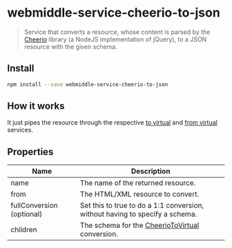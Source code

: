 # webmiddle-service-cheerio-to-json 

> Service that converts a resource, whose content is parsed by the
[Cheerio](https://github.com/cheeriojs/cheerio) library (a NodeJS implementation of jQuery), to a JSON resource with the given schema.

## Install

```bash
npm install --save webmiddle-service-cheerio-to-json
```

## How it works

It just pipes the resource through the respective [to virtual](https://github.com/webmiddle/webmiddle/tree/master/packages/webmiddle-service-cheerio-to-virtual) and [from virtual](https://github.com/webmiddle/webmiddle/tree/master/packages/webmiddle-service-virtual-to-json) services.

## Properties


Name                       | Description
---------------------------|------------------------------------------------------
name                       | The name of the returned resource.
from                       | The HTML/XML resource to convert.
fullConversion (optional)  | Set this to true to do a 1:1 conversion, without having to specify a schema.
children                   | The schema for the [CheerioToVirtual](https://github.com/webmiddle/webmiddle/tree/master/packages/webmiddle-service-cheerio-to-virtual) conversion.
